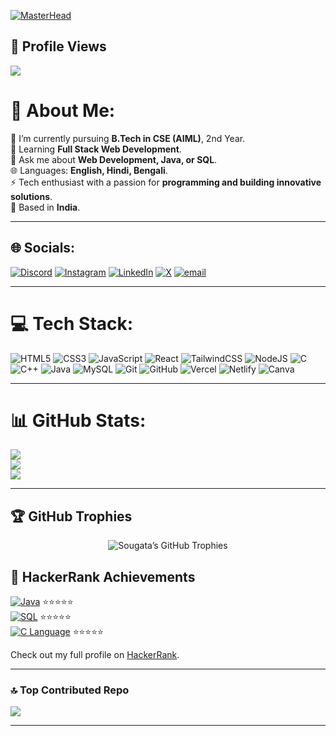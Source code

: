 [![MasterHead](https://nielseniq.com/wp-content/uploads/sites/4/2021/02/data-science-icon-animation-banner-clockwise-4.gif)](https://in-imitable.io)

## 👀 Profile Views
![](https://komarev.com/ghpvc/?username=Sougata2006&color=blueviolet&style=for-the-badge)

# 💫 About Me:
🔭 I’m currently pursuing **B.Tech in CSE (AIML)**, 2nd Year.<br>
🌱 Learning **Full Stack Web Development**.<br>
💬 Ask me about **Web Development, Java, or SQL**.<br>
🌐 Languages: **English, Hindi, Bengali**.<br>
⚡ Tech enthusiast with a passion for **programming and building innovative solutions**.<br>
📍 Based in **India**.

---

## 🌐 Socials:
[![Discord](https://img.shields.io/badge/Discord-%237289DA.svg?logo=discord&logoColor=white)](https://discord.gg/sougata2006)
[![Instagram](https://img.shields.io/badge/Instagram-%23E4405F.svg?logo=Instagram&logoColor=white)](https://instagram.com/sougata_2006)
[![LinkedIn](https://img.shields.io/badge/LinkedIn-%230077B5.svg?logo=linkedin&logoColor=white)](https://linkedin.com/in/sougata-paul)
[![X](https://img.shields.io/badge/X-black.svg?logo=X&logoColor=white)](https://x.com/@Sougata_2006)
[![email](https://img.shields.io/badge/Email-D14836?logo=gmail&logoColor=white)](mailto:work.sougata06@gmail.com)

---

# 💻 Tech Stack:
![HTML5](https://img.shields.io/badge/html5-%23E34F26.svg?style=for-the-badge&logo=html5&logoColor=white)
![CSS3](https://img.shields.io/badge/css3-%231572B6.svg?style=for-the-badge&logo=css3&logoColor=white)
![JavaScript](https://img.shields.io/badge/javascript-%23323330.svg?style=for-the-badge&logo=javascript&logoColor=%23F7DF1E)
![React](https://img.shields.io/badge/react-%2300D8FF.svg?style=for-the-badge&logo=react&logoColor=white)
![TailwindCSS](https://img.shields.io/badge/tailwindcss-%231a202c.svg?style=for-the-badge&logo=tailwindcss&logoColor=06B6D4)
![NodeJS](https://img.shields.io/badge/node.js-%2343853D.svg?style=for-the-badge&logo=node.js&logoColor=white)
![C](https://img.shields.io/badge/c-%2300599C.svg?style=for-the-badge&logo=c&logoColor=white)
![C++](https://img.shields.io/badge/c++-%2300599C.svg?style=for-the-badge&logo=c%2B%2B&logoColor=white)
![Java](https://img.shields.io/badge/java-%23ED8B00.svg?style=for-the-badge&logo=openjdk&logoColor=white)
![MySQL](https://img.shields.io/badge/mysql-4479A1.svg?style=for-the-badge&logo=mysql&logoColor=white)
![Git](https://img.shields.io/badge/git-%23F05033.svg?style=for-the-badge&logo=git&logoColor=white)
![GitHub](https://img.shields.io/badge/github-%23121011.svg?style=for-the-badge&logo=github&logoColor=white)
![Vercel](https://img.shields.io/badge/vercel-%23000000.svg?style=for-the-badge&logo=vercel&logoColor=white)
![Netlify](https://img.shields.io/badge/netlify-%23000000.svg?style=for-the-badge&logo=netlify&logoColor=#00C7B7)
![Canva](https://img.shields.io/badge/Canva-%2300C4CC.svg?style=for-the-badge&logo=Canva&logoColor=white)

---

# 📊 GitHub Stats:
![](https://github-readme-stats.vercel.app/api?username=Sougata2006&theme=radical&hide_border=false&include_all_commits=true&count_private=false)<br/>
![](https://nirzak-streak-stats.vercel.app/?user=Sougata2006&theme=radical&hide_border=false)<br/>
![](https://github-readme-stats.vercel.app/api/top-langs/?username=Sougata2006&theme=radical&hide_border=false&include_all_commits=true&count_private=false&layout=compact)

---

## 🏆 GitHub Trophies
<p align="center">
  <img src="https://github-profile-trophies.vercel.app/?username=Sougata2006&theme=radical&margin-w=15" alt="Sougata’s GitHub Trophies"/>
</p>


## 🏅 HackerRank Achievements

[![Java](https://img.shields.io/badge/Java-brightgreen?logo=java&logoColor=white)](https://www.hackerrank.com/psougata32) ⭐⭐⭐⭐⭐  
[![SQL](https://img.shields.io/badge/SQL-blue?logo=databricks&logoColor=white)](https://www.hackerrank.com/psougata32) ⭐⭐⭐⭐⭐  
[![C Language](https://img.shields.io/badge/C%20Language-orange?logo=c&logoColor=white)](https://www.hackerrank.com/psougata32) ⭐⭐⭐⭐⭐  

Check out my full profile on [HackerRank](https://www.hackerrank.com/psougata32).


---

### 🔝 Top Contributed Repo
![](https://github-contributor-stats.vercel.app/api?username=Sougata2006&limit=5&theme=dark&combine_all_yearly_contributions=true)

---

